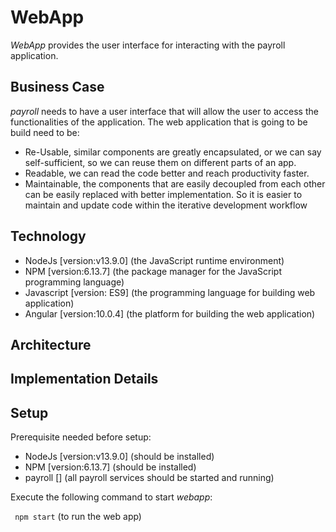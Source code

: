 # WebApp

*WebApp* provides the user interface for interacting with the payroll application.

## Business Case

*payroll* needs to have a user interface that will allow the user to access the functionalities of the application. The web application that is going to be build need to be:

- Re-Usable, similar components are greatly encapsulated, or we can say self-sufficient, so we can reuse them on different parts of an app.
- Readable, we can read the code better and reach productivity faster.
- Maintainable, the components that are easily decoupled from each other can be easily replaced with better implementation. So it is easier to maintain and update code within the iterative development workflow

## Technology

- NodeJs [version:v13.9.0] (the JavaScript runtime environment)
- NPM [version:6.13.7] (the package manager for the JavaScript programming language)
- Javascript [version: ES9] (the programming language for building web application)
- Angular [version:10.0.4] (the platform for building the web application)

## Architecture

## Implementation Details


## Setup

Prerequisite needed before setup:

- NodeJs [version:v13.9.0] (should be installed)
- NPM [version:6.13.7] (should be installed)
- payroll [] (all payroll services should be started and running)

Execute the following command to start *webapp*:

``` npm start``` (to run the web app)

